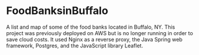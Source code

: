 # FoodBanksinBuffalo
A list and map of some of the food banks located in Buffalo, NY. This project was previously deployed on AWS but is no longer running in order to save cloud costs. It used Nginx as a reverse proxy, the Java Spring web framework, Postgres, and the JavaScript library Leaflet.
